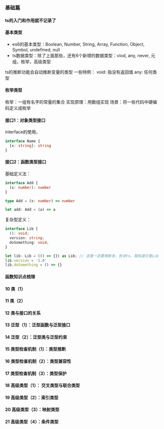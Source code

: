 ### 基础篇

#### ts的入门和作用就不记录了

#### 基本类型

- es6的基本类型：Boolean, Number, String, Array, Function, Object, Symbol, undefined, null
- ts数据类型：除了上面那些，还有6个新增的数据类型：viod, any, never, 元组，枚举，高级类型

ts的推断功能会自动推断变量的类型
一些特例：
void: 指没有返回值
any: 任何类型

#### 枚举类型

枚举：一组有名字的常量的集合
实现原理：用数组实现
场景：将一些代码中硬编码定义成枚举

#### 接口1：对象类型接口
interface的使用，

```ts
interface Name {
  [x: string]: string
}
```
#### 接口2：函数类型接口

基础定义法：
```ts
interface Add {
  (x: number): number
}

type Add = (x: number) => number

let add: Add = (a) => a
```

复杂型定义：
```ts
interface Lib {
  (): void;
  version: string;
  doSomething: void;
}

let lib: Lib = (() => {}) as Lib; // 这里一定要用断言，告诉ts，我知道它是Lib类型了
lib.version = '1.0'
lib.doSomething = () => {}
```

#### 函数知识点梳理

#### 10 类（1）

#### 11 类（2）

#### 12 类与接口的关系

#### 13 泛型（1）：泛型函数与泛型接口

#### 14 泛型（2）：泛型类与泛型约束

#### 15 类型检查机制（1）：类型推断

#### 16 类型检查机制（2）：类型兼容性

#### 17 类型检查机制（3）：类型保护

#### 18 高级类型（1）： 交叉类型与联合类型

#### 19 高级类型（2）：索引类型

#### 20 高级类型（3）：映射类型

#### 21 高级类型（4）：条件类型

 